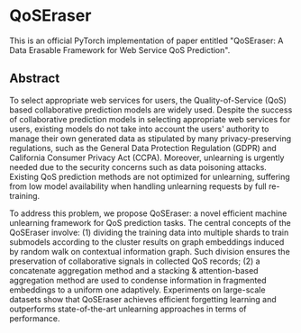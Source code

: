 # QoSEraser
This is an official PyTorch implementation of paper entitled "QoSEraser: A Data Erasable Framework for Web Service QoS Prediction". 

## Abstract
To select appropriate web services for users, the Quality-of-Service (QoS) based collaborative prediction models are widely used. Despite the success of collaborative prediction models in selecting appropriate web services for users, existing models do not take into account the users' authority to manage their own generated data as stipulated by many privacy-preserving regulations, such as the General Data Protection Regulation (GDPR) and California Consumer Privacy Act (CCPA). Moreover, unlearning is urgently needed due to the security concerns such as data poisoning attacks. Existing QoS prediction methods are not optimized for unlearning, suffering from low model availability when handling unlearning requests by full re-training. 

To address this problem, we propose QoSEraser: a novel efficient machine unlearning framework for QoS prediction tasks. The central concepts of the QoSEraser involve: (1) dividing the training data into multiple shards to train submodels according to the cluster results on graph embeddings induced by random walk on contextual information graph. Such division ensures the preservation of collaborative signals in collected QoS records; (2) a concatenate aggregation method and a stacking & attention-based aggregation method are used to condense information in fragmented embeddings to a uniform one adaptively. Experiments on large-scale datasets show that QoSEraser achieves efficient forgetting learning and outperforms state-of-the-art unlearning approaches in terms of performance.
